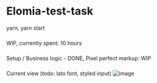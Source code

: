 # Elomia-test-task

yarn,
yarn start

###
WIP, currently spent: 10 hours

###
Setup / Business logic - DONE, Pixel perfect markup: WIP

###
Current view (todo: lato font, styled input)
![image](https://i.ibb.co/b72J0pC/image.png)

